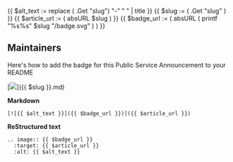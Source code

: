 {{ $alt_text := replace ( .Get "slug") "-" " " | title }}
{{ $slug := ( .Get "slug" ) }}
{{ $article_url := ( absURL $slug ) }}
{{ $badge_url := ( absURL ( printf "%s%s" $slug "/badge.svg" ) ) }}

## Maintainers

Here's how to add the badge for this Public Service Announcement to your README

[![](badge.svg)]({{ $slug }}.md)

**Markdown**
```
[![{{ $alt_text }}]({{ $badge_url }})]({{ $article_url }})
```

**ReStructured text**
```
.. image:: {{ $badge_url }}
  :target: {{ $article_url }}
  :alt: {{ $alt_text }}
```